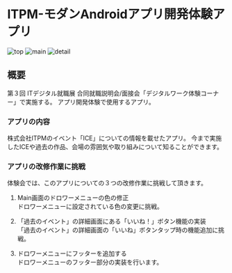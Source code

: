 # ITPM-モダンAndroidアプリ開発体験アプリ

![top](https://github.com/MasakiSakamotoNeo/android_lemon_ice_app/assets/20450429/4c861df8-8c0d-4697-8e4b-bf778e0751fe)
![main](https://github.com/MasakiSakamotoNeo/android_lemon_ice_app/assets/20450429/521f3ed8-0443-4ef3-8fb1-b5e22ced4639)
![detail](https://github.com/MasakiSakamotoNeo/android_lemon_ice_app/assets/20450429/36c4d3a3-5391-4a6e-8da7-5a7751bf7f43)

## 概要
第３回 ITデジタル就職展 合同就職説明会/面接会「デジタルワーク体験コーナー」で実施する。
アプリ開発体験で使用するアプリ。

### アプリの内容
株式会社ITPMのイベント「ICE」についての情報を載せたアプリ。
今まで実施したICEや過去の作品、会場の雰囲気や取り組みについて知ることができます。

### アプリの改修作業に挑戦
体験会では、このアプリについての３つの改修作業に挑戦して頂きます。

1. Main画面のドロワーメニューの色の修正  
ドロワーメニューに設定されている色の変更に挑戦。  

2. 「過去のイベント」の詳細画面にある「いいね！」ボタン機能の実装  
「過去のイベント」の詳細画面の「いいね」ボタンタップ時の機能追加に挑戦。    

3. ドロワーメニューにフッターを追加する  
ドロワーメニューのフッター部分の実装を行います。
